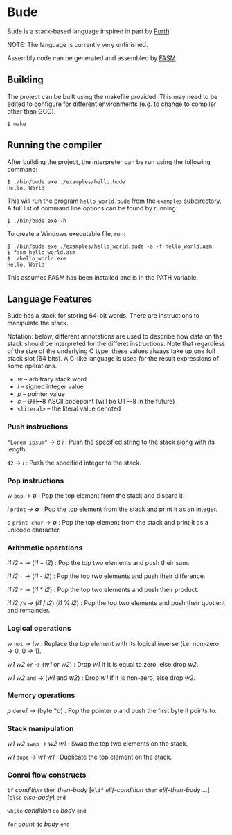 # Bude
Bude is a stack-based language inspired in part by [Porth](https://gitlab.com/tsoding/porth).

NOTE: The language is currently very unfinished.

Assembly code can be generated and assembled by [FASM](https://flatassembler.net/).

## Building

The project can be built using the makefile provided. This may need to be edited to configure
for different environments (e.g. to change to compiler other than GCC).

```shell
$ make
```

## Running the compiler

After building the project, the interpreter can be run using the following command:

```shellsession
$ ./bin/bude.exe ./examples/hello.bude
Hello, World!
```

This will run the program `hello_world.bude` from the `examples` subdirectory. A full list of
command line options can be found by running:

```shell
$ ./bin/bude.exe -h
```

To create a Windows executable file, run:

```shellsession
$ ./bin/bude.exe ./examples/hello_world.bude -a -f hello_world.asm
$ fasm hello_world.asm
$ ./hello_world.exe
Hello, World!
```

This assumes FASM has been installed and is in the PATH variable.

## Language Features

Bude has a stack for storing 64-bit words. There are instructions to manipulate the stack.

Notation: below, different annotations are used to describe how data on the stack should be
interpreted for the differet instructions. Note that regardless of the size of the underlying
C type, these values always take up one full stack slot (64 bits). A C-like language is used
for the result expressions of some operations.

* _w_ &ndash; arbitrary stack word
* _i_ &ndash; signed integer value
* _p_ &ndash; pointer value
* _c_ &ndash; ~~UTF-8~~ ASCII codepoint (will be UTF-8 in the future)
* `<literal>` &ndash; the literal value denoted

### Push instructions

`"Lorem ipsum"` &rarr; _p_ _i_ : Push the specified string to the stack
along with its length.

`42` &rarr; _i_ : Push the specified integer to the stack.

### Pop instructions

_w_ `pop` &rarr; &varnothing; : Pop the top element from the stack and discard it.

_i_ `print` &rarr; &varnothing; : Pop the top element from the stack and print it as an integer.

_c_ `print-char` &rarr; &varnothing; : Pop the top element from the stack and print it as a
unicode character.

### Arithmetic operations

_i1_ _i2_ `+` &rarr; (_i1_ + _i2_) : Pop the top two elements and push their sum.

_i1_ _i2_ `-` &rarr; (_i1_ - _i2_) : Pop the top two elements and push their difference.

_i1_ _i2_ `*` &rarr; (_i1_ \* _i2_) : Pop the top two elements and push their product.

_i1_ _i2_ `/%` &rarr; (_i1_ / _i2_) (_i1_ \% _i2_) : Pop the top two elements and push their
quotient and remainder.

### Logical operations

_w_ `not` &rarr; !_w_ : Replace the top element with its logical inverse (i.e. non-zero &rarr; 0,
0 &rarr; 1).

_w1_ _w2_ `or` &rarr; (_w1_ or _w2_) : Drop _w1_ if it is equal to zero, else drop _w2_.

_w1_ _w2_ `and` &rarr; (_w1_ and _w2_) : Drop _w1_ if it is non-zero, else drop _w2_.

### Memory operations

_p_ `deref` &rarr; (byte \*_p_) : Pop the pointer _p_ and push the first byte it points to.

### Stack manipulation

_w1_ _w2_ `swap` &rarr; _w2_ _w1_ : Swap the top two elements on the stack.

_w1_ `dupe` &rarr; _w1_ _w1_ : Duplicate the top element on the stack.

### Conrol flow constructs

`if` _condition_ `then` _then-body_ [`elif` _elif-condition_ `then` _elif-then-body_ &hellip;]
[`else` _else-body_] `end`

`while` _condition_ `do` _body_ `end`

`for` _count_ `do` _body_ `end`
